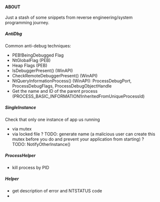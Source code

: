 #### ABOUT
Just a stash of some snippets from reverse engineering/system programming journey.

##### AntiDbg
Common anti-debug techniques:
- PEB!BeingDebugged Flag
- NtGlobalFlag (PEB)
- Heap Flags (PEB)
- IsDebuggerPresent() (WinAPI)
- CheckRemoteDebuggerPresent() (WinAPI)
- NtQueryInformationProcess() (WinAPI): ProcessDebugPort, ProcessDebugFlags, ProcessDebugObjectHandle
- Get the name and ID of the parent process (PROCESS_BASIC_INFORMATION!InheritedFromUniqueProcessId)


##### SingleInstance
Check that only one instance of app us running
- via mutex
- via locked file
? TODO: generate name (a malicious user can create this mutex before you do and prevent your application from starting)
? TODO: NotifyOtherInstance()

##### ProcessHelper
- kill process by PID

##### Helper
- get description of error and NTSTATUS code
- 